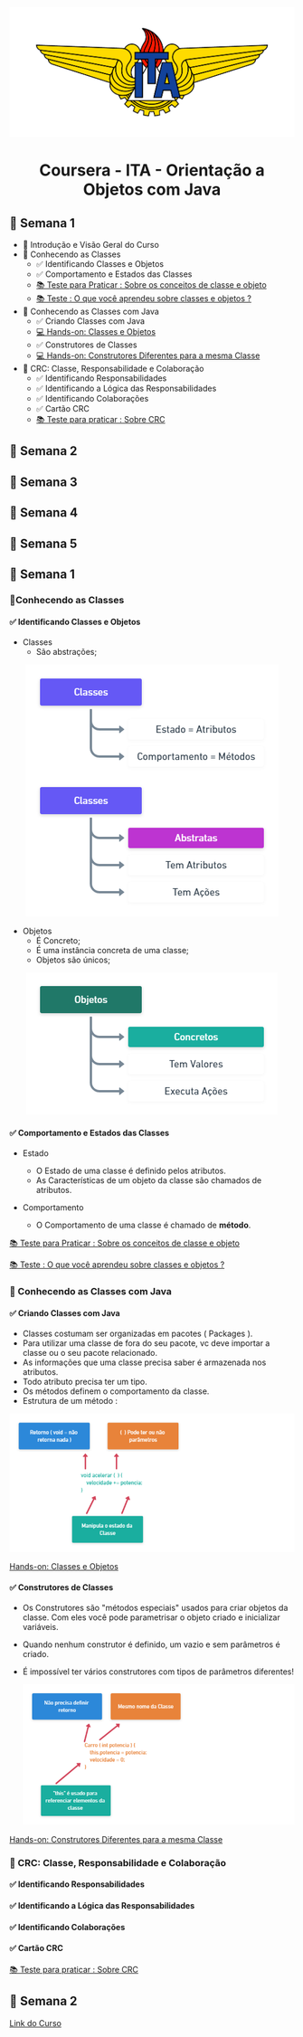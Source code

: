 <div align="center">
  <img src="./Assets/logo.gif"> 
</div>

<h1 align="center">Coursera - ITA - Orientação a Objetos com Java </h1>

<h2>📅 Semana 1</h2>

* 📘 Introdução e Visão Geral do Curso
* 📘 Conhecendo as Classes
  * ✅ Identificando Classes e Objetos
  * ✅ Comportamento e Estados das Classes
  * <a href="https://github.com/brunoemferreira/ita-orientacao-a-objetos-com-java/blob/main/Semana1/TestesParaPraticar.md" >📚 Teste para Praticar : Sobre os conceitos de classe e objeto</a>
  * <a href="https://github.com/brunoemferreira/ita-orientacao-a-objetos-com-java/blob/main/Semana1/Testes.md" >📚 Teste : O que você aprendeu sobre classes e objetos ?</a>
* 📝 Conhecendo as Classes com Java
  * ✅ Criando Classes com Java
  * <a href="https://github.com/brunoemferreira/ita-orientacao-a-objetos-com-java/tree/main/Fontes/Carros" >💻 Hands-on: Classes e Objetos</a>
  * ✅ Construtores de Classes 
  * <a href="https://github.com/brunoemferreira/ita-orientacao-a-objetos-com-java/tree/main/Fontes/Comercio" >💻 Hands-on: Construtores Diferentes para a mesma Classe</a>
* 📝 CRC: Classe, Responsabilidade e Colaboração</h3>
  * ✅ Identificando Responsabilidades</h4>
  * ✅ Identificando a Lógica das Responsabilidades</h4>
  * ✅ Identificando Colaborações</h4>
  * ✅ Cartão CRC</h4>
  * <a href="https://github.com/brunoemferreira/ita-orientacao-a-objetos-com-java/blob/main/Semana1/Testes.md" >📚 Teste para praticar : Sobre CRC</a>

</hr>



<h2>📅 Semana 2</h2>
   
<h2>📅 Semana 3</h2>

<h2>📅 Semana 4</h2>

<h2>📅 Semana 5</h2>


<h2>📅 Semana 1</h2>

<h3>📝Conhecendo as Classes</h3>

<h4>✅ Identificando Classes e Objetos</h4>

* Classes 
  * São abstrações;
  
<div align="center">
  <img src="./Assets/Classes2.png"> 
</div>

* Objetos
  * É Concreto;
  * É uma instância concreta de uma classe;
  * Objetos são únicos;

<div align="center">
  <img src="./Assets/Objetos.png"> 
</div>

<h4>✅ Comportamento e Estados das Classes</h4>

* Estado
  * O Estado de uma classe é definido pelos atributos. 
  * As Características de um objeto da classe são chamados de atributos. 

* Comportamento
  * O Comportamento de uma classe é chamado de **método**.

<a href="https://github.com/brunoemferreira/ita-orientacao-a-objetos-com-java/blob/main/Semana1/TestesParaPraticar.md" >📚 Teste para Praticar : Sobre os conceitos de classe e objeto</a>

<a href="https://github.com/brunoemferreira/ita-orientacao-a-objetos-com-java/blob/main/Semana1/Testes.md" >📚 Teste : O que você aprendeu sobre classes e objetos ?</a>

</hr>

<h3>📝 Conhecendo as Classes com Java</h3>

<h4>✅ Criando Classes com Java</h4>

* Classes costumam ser organizadas em pacotes ( Packages ).
* Para utilizar uma classe de fora do seu pacote, vc deve importar a classe ou o seu pacote relacionado.
* As informações que uma classe precisa saber é armazenada nos atributos.
* Todo atributo precisa ter um tipo.
* Os métodos definem o comportamento da classe.
* Estrutura de um método : 
 
 <div align="center">
    <img src="./Assets/metodos.png"> 
  </div>

<a href="https://github.com/brunoemferreira/ita-orientacao-a-objetos-com-java/tree/main/Fontes/Carros" >Hands-on: Classes e Objetos</a>

<h4>✅ Construtores de Classes</h4>

* Os Construtores são "métodos especiais" usados para criar objetos da classe. Com eles você pode parametrisar o objeto criado e inicializar variáveis.
* Quando nenhum construtor é definido, um vazio e sem parâmetros é criado.
* É impossível ter vários construtores com tipos de parâmetros diferentes!

  <div align="center">
    <img src="./Assets/construtores.png"> 
  </div>

<a href="https://github.com/brunoemferreira/ita-orientacao-a-objetos-com-java/tree/main/Fontes/Comercio" >Hands-on: Construtores Diferentes para a mesma Classe</a>


<h3>📝 CRC: Classe, Responsabilidade e Colaboração</h3>

<h4>✅ Identificando Responsabilidades</h4>

<h4>✅ Identificando a Lógica das Responsabilidades</h4>

<h4>✅ Identificando Colaborações</h4>

<h4>✅ Cartão CRC</h4>

<a href="https://github.com/brunoemferreira/ita-orientacao-a-objetos-com-java/blob/main/Semana1/Testes.md" >📚 Teste para praticar : Sobre CRC</a>
</hr>

<h2>📅 Semana 2</h2>

<a href="https://www.coursera.org/learn/orientacao-a-objetos-com-java" >Link do Curso</a>


